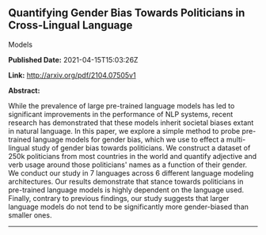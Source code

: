 ## Quantifying Gender Bias Towards Politicians in Cross-Lingual Language
  Models

**Published Date:** 2021-04-15T15:03:26Z

**Link:** http://arxiv.org/pdf/2104.07505v1

**Abstract:**

  While the prevalence of large pre-trained language models has led to
significant improvements in the performance of NLP systems, recent research has
demonstrated that these models inherit societal biases extant in natural
language. In this paper, we explore a simple method to probe pre-trained
language models for gender bias, which we use to effect a multi-lingual study
of gender bias towards politicians. We construct a dataset of 250k politicians
from most countries in the world and quantify adjective and verb usage around
those politicians' names as a function of their gender. We conduct our study in
7 languages across 6 different language modeling architectures. Our results
demonstrate that stance towards politicians in pre-trained language models is
highly dependent on the language used. Finally, contrary to previous findings,
our study suggests that larger language models do not tend to be significantly
more gender-biased than smaller ones.


---

